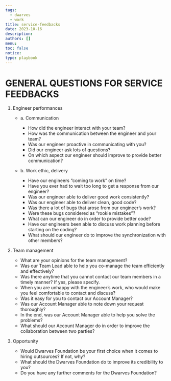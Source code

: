 ```yaml
---
tags:
  - dwarves
  - work
title: service-feedbacks
date: 2023-10-16
description:
authors: []
menu:
toc: false
notice:
type: playbook
---
```


# GENERAL QUESTIONS FOR SERVICE FEEDBACKS

1. Engineer performances

   - a. Communication

     - How did the engineer interact with your team?
     - How was the communication between the engineer and your team?
     - Was our engineer proactive in communicating with you?
     - Did our engineer ask lots of questions?
     - On which aspect our engineer should improve to provide better communication?

   - b. Work ethic, delivery

     - Have our engineers “coming to work” on time?
     - Have you ever had to wait too long to get a response from our engineer?
     - Was our engineer able to deliver good work consistently?
     - Was our engineer able to deliver clean, good code?
     - Was there a lot of bugs that arose from our engineer’s work?
     - Were these bugs considered as “rookie mistakes”?
     - What can our engineer do in order to provide better code?
     - Have our engineers been able to discuss work planning before starting on the coding?
     - What should our engineer do to improve the synchronization with other members?

2. Team management

   - What are your opinions for the team management?
   - Was our Team Lead able to help you co-manage the team efficiently and effectively?
   - Was there anytime that you cannot contact our team members in a timely manner? If yes, please specify.
   - When you are unhappy with the engineer’s work, who would make you feel comfortable to contact and discuss?
   - Was it easy for you to contact our Account Manager?
   - Was our Account Manager able to note down your request thoroughly?
   - In the end, was our Account Manager able to help you solve the problems?
   - What should our Account Manager do in order to improve the collaboration between two parties?

3. Opportunity

   - Would Dwarves Foundation be your first choice when it comes to hiring outsources? If not, why?
   - What should the Dwarves Foundation do to improve its credibility to you?
   - Do you have any further comments for the Dwarves Foundation?
